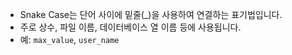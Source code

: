 - Snake Case는 단어 사이에 밑줄(_)을 사용하여 연결하는 표기법입니다.
- 주로 상수, 파일 이름, 데이터베이스 열 이름 등에 사용됩니다.
- 예: `max_value`, `user_name`